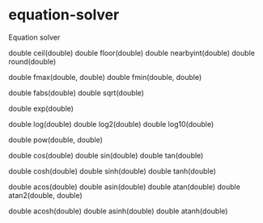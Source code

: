 # equation-solver
Equation solver

double ceil(double)
double floor(double)
double nearbyint(double)
double round(double)

double fmax(double, double)
double fmin(double, double)

double fabs(double)
double sqrt(double)

double exp(double)

double log(double)
double log2(double)
double log10(double)

double pow(double, double)

double cos(double)
double sin(double)
double tan(double)

double cosh(double)
double sinh(double)
double tanh(double)

double acos(double)
double asin(double)
double atan(double)
double atan2(double, double)

double acosh(double)
double asinh(double)
double atanh(double)
